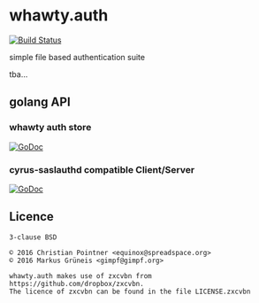 # whawty.auth

[![Build Status](https://travis-ci.org/whawty/auth.svg?branch=master)](https://travis-ci.org/whawty/auth)

simple file based authentication suite

tba...

## golang API

### whawty auth store

[![GoDoc](https://godoc.org/github.com/whawty/auth/store?status.svg)](https://godoc.org/github.com/whawty/auth/store)

### cyrus-saslauthd compatible Client/Server

[![GoDoc](https://godoc.org/github.com/whawty/auth/sasl?status.svg)](https://godoc.org/github.com/whawty/auth/sasl)

## Licence

    3-clause BSD

    © 2016 Christian Pointner <equinox@spreadspace.org>
    © 2016 Markus Grüneis <gimpf@gimpf.org>

    whawty.auth makes use of zxcvbn from https://github.com/dropbox/zxcvbn.
    The licence of zxcvbn can be found in the file LICENSE.zxcvbn
